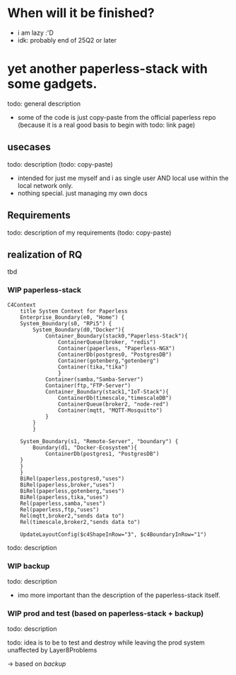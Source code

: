 # When will it be finished?

- i am lazy :'D
- idk: probably end of 25Q2 or later 

# yet another paperless-stack with some gadgets.

todo: general description

- some of the code is just copy-paste from the official paperless repo (because it is a real good basis to begin with todo: link page)
 
## usecases

todo: description (todo: copy-paste)

- intended for just me myself and i as single user AND local use within the local network only. 
- nothing special. just managing my own docs

## Requirements

todo: description of my requirements (todo: copy-paste)

## realization of RQ

tbd

### WIP paperless-stack
```mermaid
C4Context
    title System Context for Paperless
    Enterprise_Boundary(e0, "Home") {
    System_Boundary(s0, "RPi5") {
        System_Boundary(d0,"Docker"){
            Container_Boundary(stack0,"Paperless-Stack"){
                ContainerQueue(broker, "redis")
                Container(paperless, "Paperless-NGX")
                ContainerDb(postgres0, "PostgresDB")
                Container(gotenberg,"gotenberg")
                Container(tika,"tika")
                }
            Container(samba,"Samba-Server")
            Container(ftp,"FTP-Server")
            Container_Boundary(stack1,"IoT-Stack"){
                ContainerDb(timescale,"timescaleDB")
                ContainerQueue(broker2, "node-red")
                Container(mqtt, "MQTT-Mosquitto")
            }
        }
        }
        
    System_Boundary(s1, "Remote-Server", "boundary") {
        Boundary(d1, "Docker-Ecosystem"){
            ContainerDb(postgres1, "PostgresDB")
    }
    }
    }
    BiRel(paperless,postgres0,"uses")
    BiRel(paperless,broker,"uses")
    BiRel(paperless,gotenberg,"uses")
    BiRel(paperless,tika,"uses")
    Rel(paperless,samba,"uses")
    Rel(paperless,ftp,"uses")
    Rel(mqtt,broker2,"sends data to")
    Rel(timescale,broker2,"sends data to")

    UpdateLayoutConfig($c4ShapeInRow="3", $c4BoundaryInRow="1")

```
todo: description

### WIP backup

todo: description

- imo more important than the description of the paperless-stack itself.


### WIP prod and test (based on paperless-stack + backup)

todo: description

todo: idea is to be to test and destroy while leaving the prod system unaffected by Layer8Problems

-> based on *backup*
